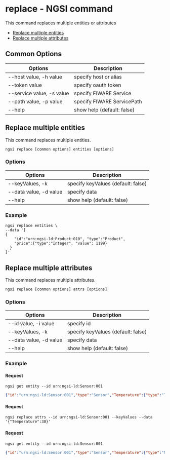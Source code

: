 # replace - NGSI command

This command replaces multiple entities or attributes

-   [Replace multiple entities](#replace-multiple-entities)
-   [Replace multiple attributes](#replace-multiple-attributes)

## Common Options

| Options                   | Description                |
| ------------------------- | -------------------------- |
| --host value, -h value    | specify host or alias      |
| --token value             | specify oauth token        |
| --service value, -s value | specify FIWARE Service     |
| --path value, -p value    | specify FIWARE ServicePath |
| --help                    | show help (default: false) |

<a name="replace-multiple-entities"/>

## Replace multiple entities

This command replaces multiple entities.

```console
ngsi replace [common options] entities [options]
```

### Options

| Options                | Description                        |
| ---------------------- | ---------------------------------- |
| --keyValues, -k        | specify keyValues (default: false) |
| --data value, -d value | specify data                       |
| --help                 | show help (default: false)         |

### Example

```console
ngsi replace entities \
--data '[
{
    "id":"urn:ngsi-ld:Product:010", "type":"Product",
    "price":{"type":"Integer", "value": 1199}
  }
]'
```

<a name="replace-multiple-attributes"/>

## Replace multiple attributes

This command replaces multiple attributes.

```console
ngsi replace [common options] attrs [options]
```

### Options

| Options                | Description                        |
| ---------------------- | ---------------------------------- |
| --id value, -i value   | specify id                         |
| --keyValues, -k        | specify keyValues (default: false) |
| --data value, -d value | specify data                       |
| --help                 | show help (default: false)         |

### Example

#### Request

```console
ngsi get entity --id urn:ngsi-ld:Sensor:001
```

```json
{"id":"urn:ngsi-ld:Sensor:001","type":"Sensor","Temperature":{"type":"Text","value":"30","metadata":{}}}
```

#### Request

```console
ngsi replace attrs --id urn:ngsi-ld:Sensor:001 --keyValues --data '{"Temperature":30}'
```

#### Request

```console
ngsi get entity --id urn:ngsi-ld:Sensor:001
```

```json
{"id":"urn:ngsi-ld:Sensor:001","type":"Sensor","Temperature":{"type":"Number","value":30,"metadata":{}}}
```
